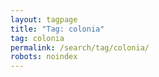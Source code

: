 ```yaml
---
layout: tagpage
title: "Tag: colonia"
tag: colonia
permalink: /search/tag/colonia/
robots: noindex
---
```

